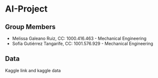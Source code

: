 # AI-Project

## Group Members
- Melissa Galeano Ruiz, CC: 1000.416.463  -  Mechanical Engineering
- Sofía Gutiérrez Tangarife, CC: 1001.576.929  -  Mechanical Engineering

## Data
Kaggle link and kaggle data